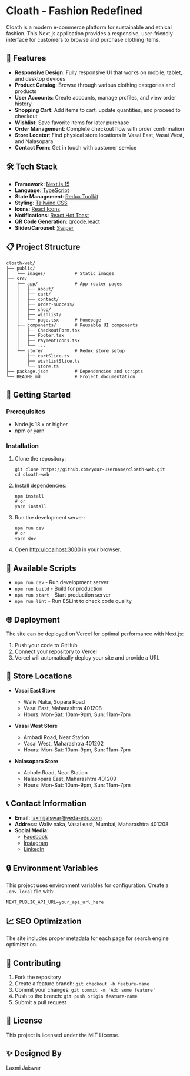 # Cloath - Fashion Redefined

Cloath is a modern e-commerce platform for sustainable and ethical fashion. This Next.js application provides a responsive, user-friendly interface for customers to browse and purchase clothing items.

## 🚀 Features

- **Responsive Design**: Fully responsive UI that works on mobile, tablet, and desktop devices
- **Product Catalog**: Browse through various clothing categories and products
- **User Accounts**: Create accounts, manage profiles, and view order history
- **Shopping Cart**: Add items to cart, update quantities, and proceed to checkout
- **Wishlist**: Save favorite items for later purchase
- **Order Management**: Complete checkout flow with order confirmation
- **Store Locator**: Find physical store locations in Vasai East, Vasai West, and Nalasopara
- **Contact Form**: Get in touch with customer service

## 🛠️ Tech Stack

- **Framework**: [Next.js 15](https://nextjs.org/)
- **Language**: [TypeScript](https://www.typescriptlang.org/)
- **State Management**: [Redux Toolkit](https://redux-toolkit.js.org/)
- **Styling**: [Tailwind CSS](https://tailwindcss.com/)
- **Icons**: [React Icons](https://react-icons.github.io/react-icons/)
- **Notifications**: [React Hot Toast](https://react-hot-toast.com/)
- **QR Code Generation**: [qrcode.react](https://www.npmjs.com/package/qrcode.react)
- **Slider/Carousel**: [Swiper](https://swiperjs.com/)

## 📋 Project Structure

```
cloath-web/
├── public/
│   └── images/           # Static images
├── src/
│   ├── app/              # App router pages
│   │   ├── about/
│   │   ├── cart/
│   │   ├── contact/
│   │   ├── order-success/
│   │   ├── shop/
│   │   ├── wishlist/
│   │   └── page.tsx      # Homepage
│   ├── components/       # Reusable UI components
│   │   ├── CheckoutForm.tsx
│   │   ├── Footer.tsx
│   │   ├── PaymentIcons.tsx
│   │   └── ...
│   └── store/            # Redux store setup
│       ├── cartSlice.ts
│       ├── wishlistSlice.ts
│       └── store.ts
├── package.json          # Dependencies and scripts
└── README.md             # Project documentation
```

## 🚦 Getting Started

### Prerequisites

- Node.js 18.x or higher
- npm or yarn

### Installation

1. Clone the repository:
   ```
   git clone https://github.com/your-username/cloath-web.git
   cd cloath-web
   ```

2. Install dependencies:
   ```
   npm install
   # or
   yarn install
   ```

3. Run the development server:
   ```
   npm run dev
   # or
   yarn dev
   ```

4. Open [http://localhost:3000](http://localhost:3000) in your browser.

## 🔧 Available Scripts

- `npm run dev` - Run development server
- `npm run build` - Build for production
- `npm run start` - Start production server
- `npm run lint` - Run ESLint to check code quality

## 🌐 Deployment

The site can be deployed on Vercel for optimal performance with Next.js:

1. Push your code to GitHub
2. Connect your repository to Vercel
3. Vercel will automatically deploy your site and provide a URL

## 📝 Store Locations

- **Vasai East Store**
  - Waliv Naka, Sopara Road
  - Vasai East, Maharashtra 401208
  - Hours: Mon-Sat: 10am-9pm, Sun: 11am-7pm

- **Vasai West Store**
  - Ambadi Road, Near Station
  - Vasai West, Maharashtra 401202
  - Hours: Mon-Sat: 10am-9pm, Sun: 11am-7pm

- **Nalasopara Store**
  - Achole Road, Near Station
  - Nalasopara East, Maharashtra 401209
  - Hours: Mon-Sat: 10am-9pm, Sun: 11am-7pm

## 📞 Contact Information

- **Email**: laxmijaiswar@veda-edu.com
- **Address**: Waliv naka, Vasai east, Mumbai, Maharashtra 401208
- **Social Media**: 
  - [Facebook](https://www.facebook.com/share/18GHwqV7as/)
  - [Instagram](https://www.instagram.com/looksay.in?igsh=MWswZ212OTYwYmhqeQ==)
  - [LinkedIn](https://www.linkedin.com/in/laxmijaiswar30?utm_source=share&utm_campaign=share_via&utm_content=profile&utm_medium=android_app)

## 🔒 Environment Variables

This project uses environment variables for configuration. Create a `.env.local` file with:

```
NEXT_PUBLIC_API_URL=your_api_url_here
```

## 📈 SEO Optimization

The site includes proper metadata for each page for search engine optimization.

## 🤝 Contributing

1. Fork the repository
2. Create a feature branch: `git checkout -b feature-name`
3. Commit your changes: `git commit -m 'Add some feature'`
4. Push to the branch: `git push origin feature-name`
5. Submit a pull request

## 📜 License

This project is licensed under the MIT License.

## ✨ Designed By

Laxmi Jaiswar
